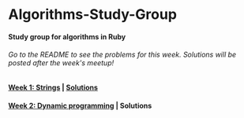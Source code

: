 # Algorithms-Study-Group
#### Study group for algorithms in Ruby


###### Go to the README to see the problems for this week. Solutions will be posted after the week's meetup!
#### [Week 1: Strings](week1_strings.md) | [Solutions](week1_solutions.md)
#### [Week 2: Dynamic programming](week2_dynamic_programming.md) | Solutions
